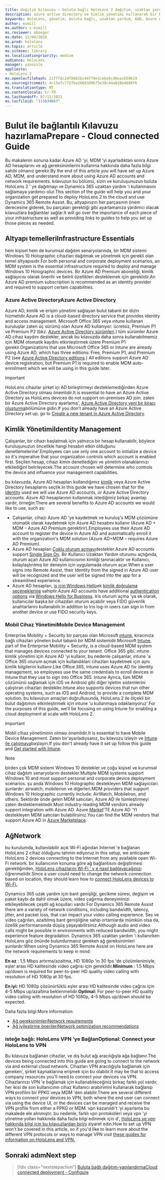 ```yaml
---
title: dağıtım kılavuzu – buluta bağlı HoloLens 2 dağıtım, uzaktan yardım hazırlama ile uygun ölçekte
description: azure active directory ve kimlik yönetimi kullanarak bir buluta bağlı ağ üzerinden HoloLens cihazları kaydetmek için hazırlanma hakkında bilgi edinin.
keywords: HoloLens, yönetim, buluta bağlı, uzaktan yardım, AAD, Azure AD, MDM, mobil cihaz yönetimi
author: evmill
ms.author: v-evmill
ms.reviewer: aboeger
ms.date: 12/04/2020
ms.prod: hololens
ms.topic: article
ms.sitesec: library
ms.localizationpriority: medium
audience: HoloLens
manager: yannisle
appliesto:
- HoloLens 2
ms.openlocfilehash: 21fffdc24f8682bc44779e1cebe8cd6eacb59619
ms.sourcegitcommit: 4c15afc772fba26683d9b75e38c44a018b4889f6
ms.translationtype: MT
ms.contentlocale: tr-TR
ms.lasthandoff: 07/12/2021
ms.locfileid: "113639667"
---
```

# <a name="prepare---cloud-connected-guide"></a><span data-ttu-id="20972-104">Bulut ile bağlantılı Kılavuzu hazırlama</span><span class="sxs-lookup"><span data-stu-id="20972-104">Prepare - Cloud connected Guide</span></span>

<span data-ttu-id="20972-105">Bu makalenin sonuna kadar Azure AD 'yi, MDM 'yi ayarladıktan sonra Azure AD hesaplarını ve ağ gereksinimlerini kullanma hakkında daha fazla bilgi sahibi olmanız gerekir.</span><span class="sxs-lookup"><span data-stu-id="20972-105">By the end of this article you will have set up Azure AD, MDM, and understand more about using Azure AD accounts and network requirements.</span></span> <span data-ttu-id="20972-106">kılavuzun bu bölümü, sizin ve kuruluşunuzun buluta HoloLens 2 ' ye dağıtmayı ve Dynamics 365 uzaktan yardım 'ı kullanmasını sağlamaya yardımcı olur.</span><span class="sxs-lookup"><span data-stu-id="20972-106">This section of the guide will help you and your organization get prepared to deploy HoloLens 2 to the cloud and use Dynamics 365 Remote Assist.</span></span> <span data-ttu-id="20972-107">Bu, altyapınızın her parçasının önem derecesine giderek, bu parçaları gerektiği gibi ayarlamanıza yardımcı olacak kılavuzlara bağlantılar sağlar.</span><span class="sxs-lookup"><span data-stu-id="20972-107">It will go over the importance of each piece of your infrastructure as well as providing links to guides to help you set up those pieces as needed.</span></span>

## <a name="infrastructure-essentials"></a><span data-ttu-id="20972-108">Altyapı temelleri</span><span class="sxs-lookup"><span data-stu-id="20972-108">Infrastructure Essentials</span></span>

<span data-ttu-id="20972-109">hem kişisel hem de kurumsal dağıtım senaryolarında, bir MDM sistemi Windows 10 Holographic cihazları dağıtmak ve yönetmek için gerekli olan temel altyapısıdır.</span><span class="sxs-lookup"><span data-stu-id="20972-109">For both personal and corporate deployment scenarios, an MDM system is the essential infrastructure required to deploy and manage Windows 10 Holographic devices.</span></span> <span data-ttu-id="20972-110">Bir Azure AD Premium aboneliği, kimlik sağlayıcısı olarak önerilir ve belirli özellikleri desteklemek için gereklidir.</span><span class="sxs-lookup"><span data-stu-id="20972-110">An Azure AD premium subscription is recommended as an identity provider and required to support certain capabilities.</span></span>

### <a name="azure-active-directory"></a><span data-ttu-id="20972-111">Azure Active Directory</span><span class="sxs-lookup"><span data-stu-id="20972-111">Azure Active Directory</span></span>

<span data-ttu-id="20972-112">Azure AD, kimlik ve erişim yönetimi sağlayan bulut tabanlı bir dizin hizmetidir.</span><span class="sxs-lookup"><span data-stu-id="20972-112">Azure AD is a cloud-based directory service that provides identity and access management.</span></span> <span data-ttu-id="20972-113">Microsoft Office 365 veya ıntune kullanan kuruluşlar zaten üç sürümü olan Azure AD kullanıyor: ücretsiz, Premium P1 ve Premium P2 (bkz. [Azure Active Directory sürümleri](https://azure.microsoft.com/documentation/articles/active-directory-editions).) tüm sürümler Azure AD cihaz kaydını destekler, ancak bu kılavuzda daha sonra kullanabilmemiz için MDM otomatik kaydını etkinleştirmek üzere Premium P1 gerekir.</span><span class="sxs-lookup"><span data-stu-id="20972-113">Organizations that use Microsoft Office 365 or Intune are already using Azure AD, which has three editions: Free, Premium P1, and Premium P2 (see [Azure Active Directory editions](https://azure.microsoft.com/documentation/articles/active-directory-editions).) All editions support Azure AD device registration, but Premium P1 is required to enable MDM auto-enrollment which we will be using in this guide later.</span></span>

> [!IMPORTANT]
> <span data-ttu-id="20972-114">HoloLens cihazlar şirket içi AD birleştirmeyi desteklemediğinden Azure Active Directory olması önemlidir.</span><span class="sxs-lookup"><span data-stu-id="20972-114">It is essential to have an Azure Active Directory as HoloLens devices do not support on-premises AD join.</span></span> <span data-ttu-id="20972-115">zaten bir Azure Active Directory ayarlamış&#39;, [Azure Active Directory yeni bir kiracı oluşturma](/azure/active-directory/fundamentals/active-directory-access-create-new-tenant)bölümüne gidin.</span><span class="sxs-lookup"><span data-stu-id="20972-115">If you don&#39;t already have an Azure Active Directory set up, go to [Create a new tenant in Azure Active Directory](/azure/active-directory/fundamentals/active-directory-access-create-new-tenant).</span></span>

## <a name="identity-management"></a><span data-ttu-id="20972-116">Kimlik Yönetimi</span><span class="sxs-lookup"><span data-stu-id="20972-116">Identity Management</span></span>

<span data-ttu-id="20972-117">Çalışanlar, bir cihazı başlatmak için yalnızca bir hesap kullanabilir, böylece kuruluşunuzun öncelikle hangi hesabın etkin olduğunu denetlemelerine&#39;.</span><span class="sxs-lookup"><span data-stu-id="20972-117">Employees can use only one account to initialize a device so it&#39;s imperative that your organization controls which account is enabled first.</span></span> <span data-ttu-id="20972-118">Seçilen hesap, cihazı kimin denetlediğini ve yönetim olanaklarınızı etkilediğini belirleyecek.</span><span class="sxs-lookup"><span data-stu-id="20972-118">The account chosen will determine who controls the device and influence your management capabilities.</span></span>

<span data-ttu-id="20972-119">bu kılavuzda, Azure AD hesapları kullandığımız [kimlik](/hololens/hololens-identity) veya Azure Active Directory hesaplarını seçtik.</span><span class="sxs-lookup"><span data-stu-id="20972-119">In this guide we have chosen that for the [Identity](/hololens/hololens-identity) used we will use Azure AD accounts, or Azure Active Directory accounts.</span></span> <span data-ttu-id="20972-120">Azure AD hesaplarının kullanmak istediğimiz birkaç avantajı vardır, örneğin:</span><span class="sxs-lookup"><span data-stu-id="20972-120">There are several benefits to Azure AD accounts we would like to use, such as:</span></span>

- <span data-ttu-id="20972-121">Çalışanlar, cihazı Azure AD 'ye kaydetmek ve kuruluş&#39;s MDM çözümüne otomatik olarak kaydetmek için Azure AD hesabını kullanır (Azure AD + MDM – Azure AD Premium gerektirir).</span><span class="sxs-lookup"><span data-stu-id="20972-121">Employees use their Azure AD account to register the device in Azure AD and automatically enroll it with the organization&#39;s MDM solution (Azure AD+MDM – requires Azure AD Premium).</span></span>
- <span data-ttu-id="20972-122">Azure AD hesapları [Çoklu oturum açmayı](/azure/active-directory/manage-apps/what-is-single-sign-on)destekler.</span><span class="sxs-lookup"><span data-stu-id="20972-122">Azure AD accounts support [Single Sign On](/azure/active-directory/manage-apps/what-is-single-sign-on).</span></span> <span data-ttu-id="20972-123">Bir Kullanıcı Uzaktan Yardım oturumu açtığında, oturum açan Azure AD kullanıcısının kimliği tanınacaktır ve Kullanıcı, kolaylaştırılmış bir deneyim için uygulamada oturum açar.</span><span class="sxs-lookup"><span data-stu-id="20972-123">When a user signs into Remote Assist, their Identity from the signed in Azure AD user will be recognized and the user will be signed into the app for a streamlined experience.</span></span>
- <span data-ttu-id="20972-124">Azure AD hesapları, [iş için Windows Hello](/windows/security/identity-protection/hello-for-business/hello-identity-verification)ek [kimlik doğrulama seçeneklerine](/hololens/hololens-identity) sahiptir.</span><span class="sxs-lookup"><span data-stu-id="20972-124">Azure AD accounts have additional [authentication options](/hololens/hololens-identity) via [Windows Hello for Business](/windows/security/identity-protection/hello-for-business/hello-identity-verification).</span></span> <span data-ttu-id="20972-125">Iris oturum açma 'ya ek olarak, kullanıcılar başka bir cihazdan oturum açabilir veya FIDO güvenlik anahtarlarını kullanabilir.</span><span class="sxs-lookup"><span data-stu-id="20972-125">In addition to Iris log-in users can sign in from another device or use FIDO security keys.</span></span>

### <a name="mobile-device-management"></a><span data-ttu-id="20972-126">Mobil Cihaz Yönetimi</span><span class="sxs-lookup"><span data-stu-id="20972-126">Mobile Device Management</span></span>

<span data-ttu-id="20972-127">Enterprise Mobility + Security bir parçası olan Microsoft [ıntune](/mem/intune/fundamentals/what-is-intune), kiracınıza bağlı cihazları yöneten bulut tabanlı bir MDM sistemidir.</span><span class="sxs-lookup"><span data-stu-id="20972-127">Microsoft [Intune](/mem/intune/fundamentals/what-is-intune), part of the Enterprise Mobility + Security, is a cloud-based MDM system that manages devices connected to your tenant.</span></span> <span data-ttu-id="20972-128">Office 365 gibi, ıntune kimlik yönetimi için Azure AD 'yi kullanır, bu nedenle çalışanlar, ıntune 'a Office 365 oturum açmak için kullandıkları cihazları kaydetmek için aynı kimlik bilgilerini kullanır.</span><span class="sxs-lookup"><span data-stu-id="20972-128">Like Office 365, Intune uses Azure AD for identity management, so employees use the same credentials to enroll devices in Intune that they use to sign into Office 365.</span></span> <span data-ttu-id="20972-129">Intune Ayrıca, tüm MDM çözümünü sağlamak için iOS ve Android gibi diğer işletim sistemlerini çalıştıran cihazları destekler.</span><span class="sxs-lookup"><span data-stu-id="20972-129">Intune also supports devices that run other operating systems, such as iOS and Android, to provide a complete MDM solution.</span></span> <span data-ttu-id="20972-130">bu kılavuzun amaçları doğrultusunda, HoloLens 2 ile ölçekli bir bulut dağıtımını etkinleştirmek için ıntune 'u kullanmaya odaklanıyoruz&#39;.</span><span class="sxs-lookup"><span data-stu-id="20972-130">For the purposes of this guide, we&#39;ll be focusing on using Intune for enabling a cloud deployment at scale with HoloLens 2.</span></span>

> [!IMPORTANT]
> <span data-ttu-id="20972-131">Mobil cihaz yönetiminin olması önemlidir.</span><span class="sxs-lookup"><span data-stu-id="20972-131">It is essential to have Mobile Device Management.</span></span> <span data-ttu-id="20972-132">Zaten bir&#39;ayarladıysanız, bu kılavuzu izleyin ve [Intune ile çalışmaya](/mem/intune/fundamentals/free-trial-sign-up)başlayın.</span><span class="sxs-lookup"><span data-stu-id="20972-132">If you don&#39;t already have it set up follow this guide and [Get started with Intune](/mem/intune/fundamentals/free-trial-sign-up).</span></span>

> [!NOTE]
> <span data-ttu-id="20972-133">birden çok MDM sistemi Windows 10 destekler ve çoğu kişisel ve kurumsal cihaz dağıtım senaryolarını destekler.</span><span class="sxs-lookup"><span data-stu-id="20972-133">Multiple MDM systems support Windows 10 and most support personal and corporate device deployment scenarios.</span></span> <span data-ttu-id="20972-134">şu anda Windows 10 Holographic destekleyen MDM sağlayıcıları şunlardır: airwatch, mobileıron ve diğerleri.</span><span class="sxs-lookup"><span data-stu-id="20972-134">MDM providers that support Windows 10 Holographic currently include: AirWatch, MobileIron, and others.</span></span> <span data-ttu-id="20972-135">Sektörde önde gelen MDM satıcıları, Azure AD ile tümleştirmeyi zaten desteklemektedir.</span><span class="sxs-lookup"><span data-stu-id="20972-135">Most industry-leading MDM vendors already support integration with Azure AD.</span></span> <span data-ttu-id="20972-136">Azure [Market](https://azure.microsoft.com/marketplace/)'TE Azure AD 'YI destekleyen MDM satıcıları bulabilirsiniz.</span><span class="sxs-lookup"><span data-stu-id="20972-136">You can find the MDM vendors that support Azure AD in [Azure Marketplace](https://azure.microsoft.com/marketplace/).</span></span>

## <a name="network"></a><span data-ttu-id="20972-137">Ağ</span><span class="sxs-lookup"><span data-stu-id="20972-137">Network</span></span>

<span data-ttu-id="20972-138">bu kurulumda, kullanılabilir açık Wi-Fi ağından Internet 'e bağlanan HoloLens 2 cihaz olduğunu tahmin ediyoruz.</span><span class="sxs-lookup"><span data-stu-id="20972-138">In this setup, we anticipate HoloLens 2 devices connecting to the Internet from any available open Wi-Fi network.</span></span> <span data-ttu-id="20972-139">bir kullanıcının konuma göre ağ bağlantısını değiştirmesi gerektiğinden, [HoloLens cihazlarını Wi-Fi ' y e nasıl bağlayacağınızı](/hololens/hololens-network) öğrenmelidir.</span><span class="sxs-lookup"><span data-stu-id="20972-139">Since a user could need to change the network connection based on location, they should learn how to [connect HoloLens devices to Wi-Fi.](/hololens/hololens-network)</span></span>

<span data-ttu-id="20972-140">Dynamics 365 uzak yardım için bant genişliği, gecikme süresi, değişim ve paket kaybı da dahil olmak üzere, video çağırma deneyiminizi etkileyebilecek çeşitli ağ koşulları vardır.</span><span class="sxs-lookup"><span data-stu-id="20972-140">For Dynamics 365 Remote Assist there are a variety of network conditions, including bandwidth, latency, jitter, and packet loss, that can impact your video calling experience.</span></span> <span data-ttu-id="20972-141">Ses ve video çağrıları, azaltılmış bant genişliğine sahip ortamlarda mümkün olsa da, özellik performansında düşüş yaşayabilirsiniz.</span><span class="sxs-lookup"><span data-stu-id="20972-141">Although audio and video calls might be possible in environments with reduced bandwidth, you might experience feature degradation.</span></span> <span data-ttu-id="20972-142">Dynamics 365 uzaktan yardım 'ı kullanırken HoloLens göz önünde bulundurmanız gereken ağ gereksinimleri şunlardır:</span><span class="sxs-lookup"><span data-stu-id="20972-142">When using Dynamics 365 Remote Assist on HoloLens here are the network requirements to keep in mind:</span></span>

<span data-ttu-id="20972-143">**En az** : 1,5 Mbps artırma/azaltma, HD 1080p 'in 30 fps 'de çözümlenimiyle, eşler arası HD kalitesinde video çağrısı için gereklidir.</span><span class="sxs-lookup"><span data-stu-id="20972-143">**Minimum** : 1.5 Mbps up/down is required for peer-to-peer HD quality video calling with resolution of HD 1080p at 30 fps.</span></span>

<span data-ttu-id="20972-144">**En iyi:** HD 1080p çözünürlüklü eşler arası HD kalitesinde video çağrısı için 4-5 Mbps up/azaltma beklenmelidir.</span><span class="sxs-lookup"><span data-stu-id="20972-144">**Optimal:** For peer-to-peer HD quality video calling with resolution of HD 1080p, 4-5 Mbps up/down should be expected.</span></span>

<span data-ttu-id="20972-145">Daha fazla bilgi:</span><span class="sxs-lookup"><span data-stu-id="20972-145">More information:</span></span>

- [<span data-ttu-id="20972-146">Ağ gereksinimleri</span><span class="sxs-lookup"><span data-stu-id="20972-146">Network requirements</span></span>](/dynamics365/mixed-reality/remote-assist/requirements#network-requirements)
- [<span data-ttu-id="20972-147">Ağ iyileştirme önerileri</span><span class="sxs-lookup"><span data-stu-id="20972-147">Network optimization recommendations</span></span>](/dynamics365/mixed-reality/remote-assist/requirements#dynamics-365-remote-assist-hololens)

### <a name="optional-connect-your-hololens-to-vpn"></a><span data-ttu-id="20972-148">isteğe bağlı: HoloLens VPN 'ye Bağlan</span><span class="sxs-lookup"><span data-stu-id="20972-148">Optional: Connect your HoloLens to VPN</span></span>

<span data-ttu-id="20972-149">Bu kılavuza bağlanan cihazlar, ve dış bulut ağı aracılığıyla ağa bağlanır.</span><span class="sxs-lookup"><span data-stu-id="20972-149">The devices being connected into this guide are going to connect to the network via and external cloud network.</span></span> <span data-ttu-id="20972-150">Cihazları VPN aracılığıyla bağlamak için gereken&#39;, şirket kaynaklarına erişmek için bu olabilir.</span><span class="sxs-lookup"><span data-stu-id="20972-150">It may be that to access company resources you&#39;ll need to connect your devices via VPN.</span></span> <span data-ttu-id="20972-151">Cihazlarınızı VPN 'e bağlamak için kullanabileceğiniz birkaç farklı yol vardır, her ikisi de son kullanıcının cihaz Kullanıcı arabirimini kullanarak bağlanıp VPN profilini bir PPKG veya MDM 'den alabilir.</span><span class="sxs-lookup"><span data-stu-id="20972-151">There are several different ways to connect your devices to VPN, both where the end user can connect via using the device UI, or the devices can be managed and receive the VPN profile from either a PPKG or MDM.</span></span> <span data-ttu-id="20972-152">vpn kazanıldı&#39;t 'yi ayarlama bu makalede ele alınmıştır. bu nedenle, farklı vpn protokolleri veya vpn 'yi yönetme yolları hakkında daha fazla bilgi edinmek için d&#39;, [HoloLens ve vpn hakkında bilgi için bu kılavuzlardan birini](/hololens/hololens-network#vpn) ziyaret edin.</span><span class="sxs-lookup"><span data-stu-id="20972-152">How to set up VPN won&#39;t be covered in this article, so if you&#39;d like to learn more about the different VPN protocols or ways to manage VPN visit [these guides for information on HoloLens and VPN.](/hololens/hololens-network#vpn)</span></span>

## <a name="next-step"></a><span data-ttu-id="20972-153">Sonraki adım</span><span class="sxs-lookup"><span data-stu-id="20972-153">Next step</span></span>

> [!div class="nextstepaction"]
> [<span data-ttu-id="20972-154">Buluta bağlı dağıtım-yapılandırma</span><span class="sxs-lookup"><span data-stu-id="20972-154">Cloud connected deployment - Configure</span></span>](hololens2-cloud-connected-configure.md)
